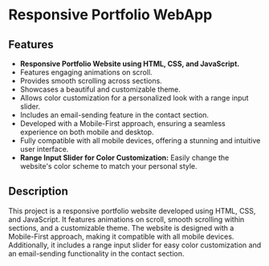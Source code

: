# Responsive Portfolio WebApp

## Features

- **Responsive Portfolio Website using HTML, CSS, and JavaScript.**
- Features engaging animations on scroll.
- Provides smooth scrolling across sections.
- Showcases a beautiful and customizable theme.
- Allows color customization for a personalized look with a range input slider.
- Includes an email-sending feature in the contact section.
- Developed with a Mobile-First approach, ensuring a seamless experience on both mobile and desktop.
- Fully compatible with all mobile devices, offering a stunning and intuitive user interface.
- **Range Input Slider for Color Customization:** Easily change the website's color scheme to match your personal style.

## Description

This project is a responsive portfolio website developed using HTML, CSS, and JavaScript. It features animations on scroll, smooth scrolling within sections, and a customizable theme. The website is designed with a Mobile-First approach, making it compatible with all mobile devices. Additionally, it includes a range input slider for easy color customization and an email-sending functionality in the contact section.


